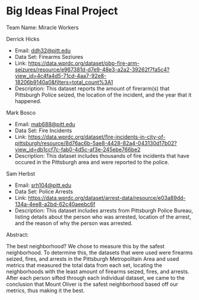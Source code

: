 # Big Ideas Final Project
 
Team Name: Miracle Workers
  
Derrick Hicks
 * Email: ddh32@pitt.edu  
 * Data Set: Firearms Seziures  
 * Link: https://data.wprdc.org/dataset/pbp-fire-arm-seizures/resource/e967381d-d7e9-48e3-a2a2-39262f7fa5c4?view_id=4c4fa4d5-71cd-4aa7-92e8-18206b9140a0&filters=total_count%3A1  
 * Description:  This dataset reports the amount of firerarm(s) that Pittsburgh Police seized, the location of the incident, and the year that it happened.

Mark Bosco  
 * Email: mab688@pitt.edu  
 * Data Set: Fire Incidents  
 * Link: https://data.wprdc.org/dataset/fire-incidents-in-city-of-pittsburgh/resource/8d76ac6b-5ae8-4428-82a4-043130d17b02?view_id=db1ccf7c-fab0-4d5c-af3e-245ebe766be2  
 * Description: This dataset includes thousands of fire incidents that have occured in the Pittsburgh area and were reported to the police.

Sam Herbst
 * Email: srh104@pitt.edu  
 * Data Set: Police Arrests  
 * Link: https://data.wprdc.org/dataset/arrest-data/resource/e03a89dd-134a-4ee8-a2bd-62c40aeebc6f  
 * Description:  This dataset includes arrests from Pittsburgh Police Bureau, listing details about the person who was arrested, location of the arrest, and the reason of why the person was arrested.

 Abstract:
 
The best neighborhood? We chose to measure this by the safest neighborhood. To determine this, the datasets that were used were firearms seized, fires, and arrests in the Pittsburgh Metropolitain Area and used metrics that measured the total data from each set, locating the neighborhoods with the least amount of firearms seized, fires, and arrests. After each person sifted through each individual dataset, we came to the conclusion that Mount Oliver is the safest neighborhood based off our metrics, thus making it the best.
